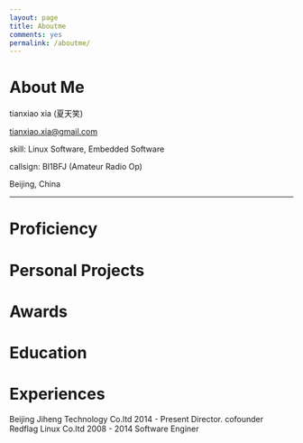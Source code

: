 ```yaml
---
layout: page
title: Aboutme
comments: yes
permalink: /aboutme/
---
```


# About Me

tianxiao xia (夏天笑)

tianxiao.xia@gmail.com

skill: Linux Software, Embedded Software

callsign:  BI1BFJ  (Amateur Radio Op)

Beijing, China

------------------------

# Proficiency

# Personal Projects

# Awards

# Education

# Experiences
Beijing Jiheng Technology Co.ltd 2014 - Present
    Director. cofounder
Redflag Linux Co.ltd 2008 - 2014
    Software Enginer




